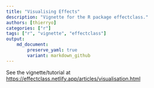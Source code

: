 ```yaml
---
title: "Visualising Effects"
description: "Vignette for the R package effectclass."
authors: [thierryo]
categories: ["r"]
tags: ["r", "vignette", "effectclass"]
output: 
    md_document:
        preserve_yaml: true
        variant: markdown_github
---
```


See the vignette/tutorial at <https://effectclass.netlify.app/articles/visualisation.html>
